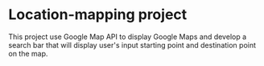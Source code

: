 # Location-mapping project
This project use Google Map API to display Google Maps and develop a search bar that will display user's input starting point and destination point on the map. 
